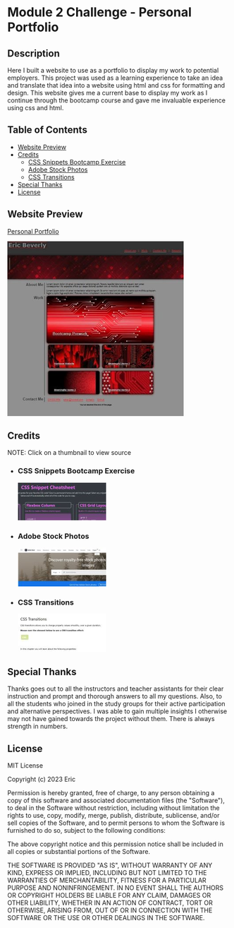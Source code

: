 # Module 2 Challenge - Personal Portfolio

## Description

Here I built a website to use as a portfolio to display my work to potential employers. This project was used as a learning experience to take an idea and translate that idea into a website using html and css for formatting and design. This website gives me a current base to display my work as I continue through the bootcamp course and gave me invaluable experience using css and html.

## Table of Contents
- [Website Preview](#website-preview)
- [Credits](#credits)
    - [CSS Snippets Bootcamp Exercise](#css-snippets-bootcamp-exercise)
    - [Adobe Stock Photos](#adobe-stock-photos)
    - [CSS Transitions](#css-transitions)
- [Special Thanks](#special-thanks)
- [License](#license)

## Website Preview

[Personal Portfolio](https://esbev.github.io/Portfolio-CSS/)

[![name](assets/images/mod2chall.jpg)](https://esbev.github.io/Portfolio-CSS/)

## Credits

NOTE: Click on a thumbnail to view source

- ### CSS Snippets Bootcamp Exercise

    [![name](assets/images/snippetSS.jpg)](./CSS-snippets/snippet-index.html)

- ### Adobe Stock Photos

    [![name](assets/images/adobestock.jpg)](https://stock.adobe.com/photos/)


- ### CSS Transitions

    [![name](assets/images/csstrans.jpg)](https://www.w3schools.com/css/css3_transitions.asp)

## Special Thanks

Thanks goes out to all the instructors and teacher assistants for their clear instruction and prompt and thorough answers to all my questions. Also, to all the students who joined in the study groups for their active participation and alternative perspectives. I was able to gain multiple insights I otherwise may not have gained towards the project without them. There is always strength in numbers.

## License

MIT License

Copyright (c) 2023 Eric

Permission is hereby granted, free of charge, to any person obtaining a copy
of this software and associated documentation files (the "Software"), to deal
in the Software without restriction, including without limitation the rights
to use, copy, modify, merge, publish, distribute, sublicense, and/or sell
copies of the Software, and to permit persons to whom the Software is
furnished to do so, subject to the following conditions:

The above copyright notice and this permission notice shall be included in all
copies or substantial portions of the Software.

THE SOFTWARE IS PROVIDED "AS IS", WITHOUT WARRANTY OF ANY KIND, EXPRESS OR
IMPLIED, INCLUDING BUT NOT LIMITED TO THE WARRANTIES OF MERCHANTABILITY,
FITNESS FOR A PARTICULAR PURPOSE AND NONINFRINGEMENT. IN NO EVENT SHALL THE
AUTHORS OR COPYRIGHT HOLDERS BE LIABLE FOR ANY CLAIM, DAMAGES OR OTHER
LIABILITY, WHETHER IN AN ACTION OF CONTRACT, TORT OR OTHERWISE, ARISING FROM,
OUT OF OR IN CONNECTION WITH THE SOFTWARE OR THE USE OR OTHER DEALINGS IN THE
SOFTWARE.